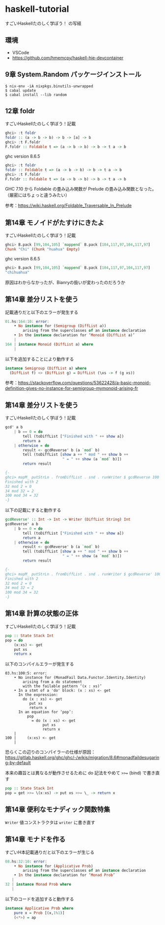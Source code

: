# haskell-tutorial

すごいHaskellたのしく学ぼう！ の写経

## 環境

- VSCode
- https://github.com/hmemcpy/haskell-hie-devcontainer

## 9章 System.Random パッケージインストール

```console
$ nix-env -iA nixpkgs.binutils-unwrapped
$ cabal update
$ cabal install --lib random
```

## 12章 foldr

すごいHaskellたのしく学ぼう！記載

```haskell
ghci> :t foldr
foldr :: (a -> b -> b) -> b -> [a] -> b
ghci> :t F.foldr
F.foldr :: Foldable t => (a -> b -> b) -> b -> t a -> b
```

ghc version 8.6.5

```haskell
ghci> :t foldr
foldr :: Foldable t => (a -> b -> b) -> b -> t a -> b
ghci> :t F.foldr
F.foldr :: Foldable t => (a -> b -> b) -> b -> t a -> b
```

GHC 7.10 から Foldable の畳み込み関数が Prelude の畳み込み関数となった。
（厳密にはちょっと違うみたい）

参考：https://wiki.haskell.org/Foldable_Traversable_In_Prelude


## 第14章 モノイドがたすけにきたよ

すごいHaskellたのしく学ぼう！記載

```haskell
ghci> B.pack [99,104,105] `mappend` B.pack [104,117,97,104,117,97]
Chunk "Chi" (Chunk "huahua" Empty)
```

ghc version 8.6.5

```haskell
ghci> B.pack [99,104,105] `mappend` B.pack [104,117,97,104,117,97]
"chihuahua"
```

原因はわからなかったが、Bianryの扱いが変わったのだろうか


## 第14章 差分リストを使う

記載通りだと以下のエラーが発生する

```haskell
01.hs:164:10: error:
    • No instance for (Semigroup (DiffList a))
        arising from the superclasses of an instance declaration
    • In the instance declaration for ‘Monoid (DiffList a)’
    |
164 | instance Monoid (DiffList a) where
    |
```

以下を追加することにより動作する

```haskell
instance Semigroup (DiffList a) where
  (DiffList f) <> (DiffList g) = DiffList (\xs -> f (g xs))
```

参考：https://stackoverflow.com/questions/53622428/a-basic-monoid-definition-gives-no-instance-for-semigroup-mymonoid-arising-fr


## 第14章 差分リストを使う

すごいHaskellたのしく学ぼう！記載

```haskell
gcd' a b
    | b == 0 = do
        tell (toDiffList ["Finished with " ++ show a])
        return a
    | otherwise = do
        result <- gcdReverse' b (a `mod` b)
        tell (toDiffList [show a ++ " mod " ++ show b ++
                          " = " ++ show (a `mod` b)])
        return result

{-
ghci> mapM_ putStrLn . fromDiffList . snd . runWriter $ gcdReverse 100 34
Finished with 2
32 mod 2 = 0
34 mod 32 = 2
100 mod 34 = 32
-}
```

以下の記載にすると動作する

```haskell
gcdReverse' :: Int -> Int -> Writer (DiffList String) Int
gcdReverse' a b
    | b == 0 = do
        tell (toDiffList ["Finished with " ++ show a])
        return a
    | otherwise = do
        result <- gcdReverse' b (a `mod` b)
        tell (toDiffList [show a ++ " mod " ++ show b ++
                          " = " ++ show (a `mod` b)])
        return result

{-
ghci> mapM_ putStrLn . fromDiffList . snd . runWriter $ gcdReverse' 100 34
Finished with 2
32 mod 2 = 0
34 mod 32 = 2
100 mod 34 = 32
-}
```

## 第14章 計算の状態の正体

すごいHaskellたのしく学ぼう！記載

```haskell
pop :: State Stack Int
pop = do
    (x:xs) <- get
    put xs
    return x
```

以下のコンパイルエラーが発生する

```console
03.hs:100:5: error:
    • No instance for (MonadFail Data.Functor.Identity.Identity)
        arising from a do statement
        with the failable pattern ‘(x : xs)’
    • In a stmt of a 'do' block: (x : xs) <- get
      In the expression:
        do (x : xs) <- get
           put xs
           return x
      In an equation for ‘pop’:
          pop
            = do (x : xs) <- get
                 put xs
                 return x
    |
100 |     (x:xs) <- get
    |
```

恐らくこの辺りのコンパイラーの仕様が原因：https://gitlab.haskell.org/ghc/ghc/-/wikis/migration/8.6#monadfaildesugaring-by-default

本来の趣旨とは異なるが動作させるために do 記法をやめて `>>=` (bind) で書き直す

```haskell
pop :: State Stack Int
pop = get >>= \(x:xs) -> put xs >>= \_ -> return x
```

##  第14章 便利なモナディック関数特集

`Writer` 値コンストラクタは `writer` に書き直す

## 第14章 モナドを作る

すごいH本記載通りだと以下のエラーが生じる

```haskell
08.hs:32:10: error:
    • No instance for (Applicative Prob)
        arising from the superclasses of an instance declaration
    • In the instance declaration for ‘Monad Prob’
   |
32 | instance Monad Prob where
   |
```

以下のコードを追加すると動作する

```haskell
instance Applicative Prob where
    pure x = Prob [(x,1%1)]
    (<*>) = ap
```
